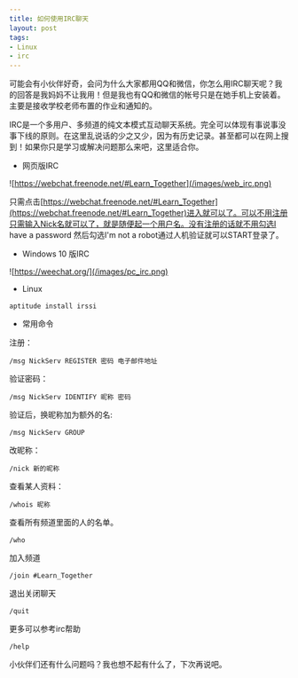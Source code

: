 ```yaml
---
title: 如何使用IRC聊天
layout: post
tags:
- Linux
- irc
---
```


可能会有小伙伴好奇，会问为什么大家都用QQ和微信，你怎么用IRC聊天呢？我的回答是我妈妈不让我用！但是我也有QQ和微信的帐号只是在她手机上安装着。主要是接收学校老师布置的作业和通知的。

IRC是一个多用户、多频道的纯文本模式互动聊天系统。完全可以体现有事说事没事下线的原则。在这里乱说话的少之又少，因为有历史记录。甚至都可以在网上搜到！如果你只是学习或解决问题那么来吧，这里适合你。

- 网页版IRC

![https://webchat.freenode.net/#Learn_Together](/images/web_irc.png)

只需点击[https://webchat.freenode.net/#Learn_Together](https://webchat.freenode.net/#Learn_Together)进入就可以了。可以不用注册只需输入Nick名就可以了，就是随便起一个用户名。没有注册的话就不用勾选I have a password 然后勾选I'm not a robot通过人机验证就可以START登录了。

- Windows 10 版IRC

![https://weechat.org/](/images/pc_irc.png)



- Linux

```
aptitude install irssi
```

- 常用命令

注册：

```
/msg NickServ REGISTER 密码 电子邮件地址
```

验证密码：

```
/msg NickServ IDENTIFY 昵称 密码
```

验证后，换昵称加为额外的名:

```
/msg NickServ GROUP
```

改昵称：

```
/nick 新的昵称
```

查看某人资料：

```
/whois 昵称
```

查看所有频道里面的人的名单。

```
/who
```

加入频道

```
/join #Learn_Together
```


退出关闭聊天

```
/quit
```

更多可以参考irc帮助

```
/help
```

小伙伴们还有什么问题吗？我也想不起有什么了，下次再说吧。


